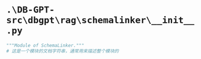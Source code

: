 # `.\DB-GPT-src\dbgpt\rag\schemalinker\__init__.py`

```py
"""Module of SchemaLinker."""
# 这是一个模块的文档字符串，通常用来描述整个模块的
```